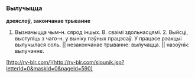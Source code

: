 ### Вылучыцца
**дзеяслоў, закончанае трыванне**

1. Вызначыцца чым-н. сярод іншых. В. сваімі здольнасцямі. 2. Выйсці, выступіць з чаго-н. у выніку пэўных працэсаў. У працэсе рэакцыі вылучылася соль. || незакончанае трыванне: вылучацца. || назоўнік: вылучэнне.

<a rel="author">[http://rv-blr.com/](http://rv-blr.com/slounik.jsp?letterId=0&maskId=0&pageId=590)</a>
